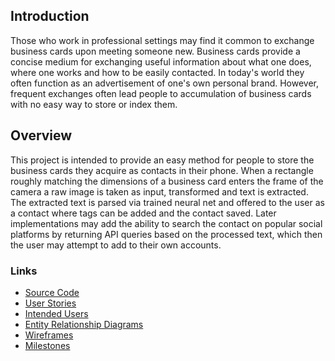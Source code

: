 
## Introduction

Those who work in professional settings may find it common to exchange business cards upon meeting someone new. Business cards provide a concise medium for exchanging useful information about what one does, where one works and how to be easily contacted. In today's world they often function as an advertisement of one's own personal brand. However, frequent exchanges often lead people to accumulation of business cards with no easy way to store or index them.

## Overview

This project is intended to provide an easy method for people to store the business cards they acquire as contacts in their phone. When a rectangle roughly matching the dimensions of a business card enters the frame of the camera a raw image is taken as input, transformed and text is extracted. The extracted text is parsed via trained neural net and offered to the user as a contact where tags can be added and the contact saved. Later implementations may add the ability to search the contact on popular social platforms by returning API queries based on the processed text, which then the user may attempt to add to their own accounts.

### Links
* [Source Code](docs/sources)
* [User Stories](docs/user-stories.md)
* [Intended Users](docs/intended-users.md)
* [Entity Relationship Diagrams](docs/erd.md)
* [Wireframes](docs/wireframe.md)
* [Milestones](docs/milestones.md)

